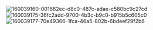 ![160039160-001662ec-d8c0-487c-adae-c580bc9c27cd](https://github.com/Shollytak/Html-Css/assets/117774236/7b3cd841-db69-4ce2-9959-f0005da35281)
![160039175-36fc2add-9700-4b3c-b9c0-b915b5c605c0](https://github.com/Shollytak/Html-Css/assets/117774236/c41a7782-be09-4300-b660-55239579e1ef)
![160039177-70e49366-1fca-46a5-802b-6bdeef29f2b6](https://github.com/Shollytak/Html-Css/assets/117774236/f53b9fff-e2f2-4be3-94cd-653fa4351715)

